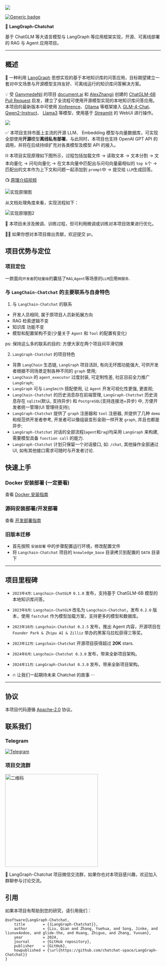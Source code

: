 ![](chatchat-server/chatchat/img/logo-long-langraph-chatchat.jpg)

[![Generic badge](https://img.shields.io/badge/python-3.9%7C3.10%7C3.11%7C3.12-blue.svg)](https://pypi.org/project/pypiserver/)

📃 **LangGraph-Chatchat**

基于 ChatGLM 等大语言模型与 LangGraph 等应用框架实现，开源、可离线部署的 RAG 与 Agent 应用项目。

---

## 概述

🤖️ 一种利用 [LangGraph](https://langchain-ai.github.io/langgraph/)
思想实现的基于本地知识库的问答应用，目标期望建立一套对中文场景与开源模型支持友好、可离线运行的知识库问答解决方案。

💡 受 [GanymedeNil](https://github.com/GanymedeNil) 的项目 [document.ai](https://github.com/GanymedeNil/document.ai)
和 [AlexZhangji](https://github.com/AlexZhangji)
创建的 [ChatGLM-6B Pull Request](https://github.com/THUDM/ChatGLM-6B/pull/216)
启发，建立了全流程可使用开源模型实现的本地知识库问答应用。本项目的最新版本中可使用 [Xinference](https://github.com/xorbitsai/inference)、[Ollama](https://github.com/ollama/ollama)
等框架接入 [GLM-4-Chat](https://github.com/THUDM/GLM-4)、 [Qwen2-Instruct](https://github.com/QwenLM/Qwen2)、 [Llama3](https://github.com/meta-llama/llama3)
等模型，使用基于 [Streamlit](https://github.com/streamlit/streamlit) 的 WebUI 进行操作。

![](docs/img/langchain_chatchat_0.3.0.png)

✅ 本项目支持市面上主流的开源 LLM、 Embedding 模型与向量数据库，可实现全部使用**开源**模型**离线私有部署**。与此同时，本项目也支持
OpenAI GPT API 的调用，并将在后续持续扩充对各类模型及模型 API 的接入。

⛓️ 本项目实现原理如下图所示，过程包括加载文件 -> 读取文本 -> 文本分割 -> 文本向量化 -> 问句向量化 ->
在文本向量中匹配出与问句向量最相似的 `top k`个 -> 匹配出的文本作为上下文和问题一起添加到 `prompt`中 -> 提交给 `LLM`生成回答。

📺 [原理介绍视频](https://www.bilibili.com/video/BV13M4y1e7cN/?share_source=copy_web&vd_source=e6c5aafe684f30fbe41925d61ca6d514)

![实现原理图](docs/img/langchain+chatglm.png)

从文档处理角度来看，实现流程如下：

![实现原理图2](docs/img/langchain+chatglm2.png)

🚩 本项目未涉及微调、训练过程，但可利用微调或训练对本项目效果进行优化。

🧑‍💻 如果你想对本项目做出贡献，欢迎提交 pr。

## 项目优势与定位

### 项目定位
一款面向`开发者`的`轻量级`的囊括了`RAG`,`Agent`等场景的`LLM`应用`微服务`.

### 与 `LangChain-Chatchat` 的主要联系与自身特色

1. 与 `LangChain-Chatchat` 的联系 
- 开发人员相同, 属于原项目人员新拓展方向
- RAG 检索逻辑不变
- 知识库 功能不变
- 模型和配置架构不变(少量关于 `Agent` 和 `Tool` 的配置有变化) 

ps: 保持这么多的联系的目的: 方便大家在两个项目间平滑切换

2. `LangGraph-Chatchat` 的项目特色
- 背靠 `LangChain` 生态链, `LangGraph` 项目活跃, 有向无环图功能强大, 可供开发者根据不同场景定制各种不同的 `graph` 使用;
- `LangChain` 的 `agent_executor` 过度封装, 可定制性差, 社区目前全力推广 `LangGraph`;
- `LangGraph` 可与 `LangSmith` 搭配使用, 让 `Agent` 开发可视化性更强, 更直观;
- `LangChain-Chatchat` 的历史消息存在前端管理, `LangGraph-Chatchat` 历史消息存在 `sqlite`(默认, 支持异步) 和 `PostgreSQL`(支持连接池+异步) 中, 方便开发者统一管理(UI 管理待支持);
- `LangGraph-Chatchat` 提供了 `graph` 注册器和 `tool` 注册器, 并提供了几种 `demo` 和规范供开发者参考, 开发者可以像组装变形金刚一样开发 `graph`, 并且也都是异步;
- `LangGraph-Chatchat` 对话的全部流程(`agent`和`rag`)均采用 `LangGraph` 来构建, 需要模型具备 `function call` 的能力.
- `LangGraph-Chatchat` 计划只保留一个对话接口, 如: `/chat`, 其他操作全部通过 UI, 如有其他接口需求可随时与开发者讨论. 

## 快速上手

### Docker 安装部署 (一定要看)

查看 [Docker 安装指南](docs/install/README_docker_install.md)

### 源码安装部署/开发部署

查看 [开发部署指南](docs/install/README_dev_install.md)

### 旧版本迁移

- 首先按照 `安装部署` 中的步骤配置运行环境，修改配置文件
- 将 `Langchain-Chatchat` 项目的 `knowledge_base` 目录拷贝到配置的 `DATA` 目录下

---

## 项目里程碑

+ `2023年4月`: `Langchain-ChatGLM 0.1.0` 发布，支持基于 ChatGLM-6B 模型的本地知识库问答。
+ `2023年8月`: `Langchain-ChatGLM` 改名为 `Langchain-Chatchat`，发布 `0.2.0` 版本，使用 `fastchat` 作为模型加载方案，支持更多的模型和数据库。
+ `2023年10月`: `Langchain-Chatchat 0.2.5` 发布，推出 Agent 内容，开源项目在`Founder Park & Zhipu AI & Zilliz`
  举办的黑客马拉松获得三等奖。
+ `2023年12月`: `Langchain-Chatchat` 开源项目获得超过 **20K** stars.
+ `2024年6月`: `Langchain-Chatchat 0.3.0` 发布，带来全新项目架构。
+ `2024年11月`: `LangGraph-Chatchat 0.3.0` 发布，带来全新项目架构。

+ 🔥 让我们一起期待未来 Chatchat 的故事 ···

---

## 协议

本项目代码遵循 [Apache-2.0](LICENSE) 协议。

## 联系我们

### Telegram

[![Telegram](https://img.shields.io/badge/Telegram-2CA5E0?style=for-the-badge&logo=telegram&logoColor=white "langchain-chatchat")](https://t.me/+RjliQ3jnJ1YyN2E9)

### 项目交流群

<img src="docs/img/wx_01.jpg" alt="二维码" width="300" />

🎉 LangGraph-Chatchat 项目微信交流群，如果你也对本项目感兴趣，欢迎加入群聊参与讨论交流。

## 引用

如果本项目有帮助到您的研究，请引用我们：

```
@software{LangGraph-Chatchat,
    title        = {{LangGraph-Chatchat}},
    author       = {Liu, Qian and Zhang, Yuehua, and Song, Jinke, and liunux4odoo, and glide-the, and Huang, Zhiguo, and Zhang, Yuxuan},
    year         = 2024,
    journal      = {GitHub repository},
    publisher    = {GitHub},
    howpublished = {\url{https://github.com/chatchat-space/LangGraph-Chatchat}}
}
```
